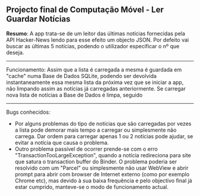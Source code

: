 Projecto final de Computação Móvel - Ler Guardar Notícias
---------------------------------------------------------

<b>Resumo</b>:
A app trata-se de um leitor das últimas notícias fornecidas pela API Hacker-News lendo para esse efeito um objecto JSON.
Por defeito vai buscar as últimas 5 notícias, podendo o utilizador especificar o nº que deseja.

------------------------------------------------------------------------------------------------------------------

Funcionamento:
Assim que a lista é carregada a mesma é guardada em "cache" numa Base de Dados SQLite, podendo ser devolvida instantaneamente essa mesma
lista da próxima vez que se iniciar a app, não limpando assim as notícias já carregadas anteriormente.
Se carregar nova lista de notícias a Base de Dados é limpa, seguido

---------------------------------------------------------

Bugs conhecidos:
- Por alguns problemas do tipo de notícias que são carregadas por vezes a lista pode demorar mais tempo a carregar ou simplesmente não
carrega. Dar ordem para carregar apenas 1 ou 2 notícias pode ajudar, se evitar a notícia que causa o problema.
- Outro problema passível de ocorrer prende-se com o erro "TransactionTooLargeException", quando a notícia redireciona para site que satura
o transaction buffer do Binder. O problema poderia ser resolvido com um "Parcel" ou simplesmente não usar WebView e abrir prompt para abrir
com browser de Internet externo (como por exemplo Chrome etc), mas devido à sua baixa frequência e pelo objectivo final já estar cumprido,
manteve-se o modo de funcionamento actual.
